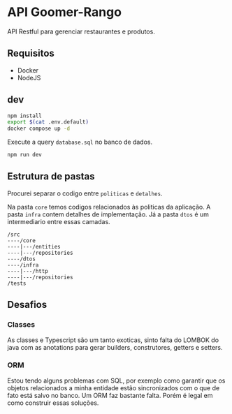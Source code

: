 # API Goomer-Rango

API Restful para gerenciar restaurantes e produtos.

## Requisitos
- Docker
- NodeJS

## dev

```bash
npm install
export $(cat .env.default)
docker compose up -d
```

Execute a query `database.sql` no banco de dados.

```bash
npm run dev
```

## Estrutura de pastas

Procurei separar o codigo entre `politicas` e `detalhes`.

Na pasta `core` temos codigos relacionados às politicas da aplicação. A pasta `infra` contem detalhes de implementação. Já a pasta `dtos` é um intermediario entre essas camadas.

```
/src
----/core
----|---/entities
----|---/repositories
----/dtos
----/infra
----|---/http
----|---/repositories
/tests
```

## Desafios

### Classes
As classes e Typescript são um tanto exoticas, sinto falta do LOMBOK do java com as anotations para gerar builders, construtores, getters e setters.

### ORM
Estou tendo alguns problemas com SQL, por exemplo como garantir que os objetos relacionados a minha entidade estão sincronizados 
com o que de fato está salvo no banco. Um ORM faz bastante falta. Porém é legal em como construir essas soluções.

